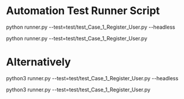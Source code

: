 
# Automation Test Runner Script

python runner.py --test=test/test_Case_1_Register_User.py --headless

python runner.py --test=test/test_Case_1_Register_User.py

# Alternatively

python3 runner.py --test=test/test_Case_1_Register_User.py --headless

python3 runner.py --test=test/test_Case_1_Register_User.py